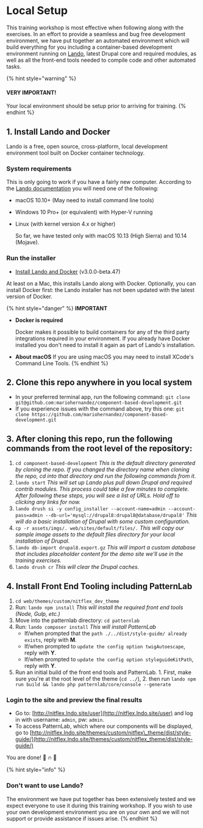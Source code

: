 # Local Setup

This training workshop is most effective when following along with the exercises. In an effort to provide a seamless and bug free development environment, we have put together an automated environment which will build everything for you including a container-based development environment running on [Lando](https://docs.devwithlando.io/), latest Drupal core and required modules, as well as all the front-end tools needed to compile code and other automated tasks.

{% hint style="warning" %}
#### VERY IMPORTANT!

Your local environment should be setup prior to arriving for training.
{% endhint %}

## 1. Install Lando and Docker

Lando is a free, open source, cross-platform, local development environment tool built on Docker container technology.

### System requirements

This is only going to work if you have a fairly new computer. According to the [Lando documentation](https://docs.devwithlando.io/installation/system-requirements.html#operating-system) you will need one of the following:

* macOS 10.10+ \(May need to install command line tools\)
* Windows 10 Pro+ \(or equivalent\) with Hyper-V running
* Linux \(with kernel version 4.x or higher\)

  So far, we have tested only with macOS 10.13 \(High Sierra\) and 10.14 \(Mojave\).

### Run the installer

* [Install Lando and Docker](https://github.com/lando/lando/releases/tag/v3.0.0-beta.47) \(v3.0.0-beta.47\)

At least on a Mac, this installs Lando along with Docker. Optionally, you can install Docker first: the Lando installer has not been updated with the latest version of Docker.

{% hint style="danger" %}
**IMPORTANT**

* **Docker is required**

  Docker makes it possible to build containers for any of the third party integrations required in your environment. If you already have Docker installed you don't need to install it again as part of Lando's installation.

* **About macOS** If you are using macOS you may need to install XCode's Command Line Tools.
{% endhint %}

## 2. Clone this repo anywhere in you local system

* In your preferred terminal app, run the following command:  `git clone git@github.com:mariohernandez/component-based-development.git`
* If you experience issues with the command above, try this one:  `git clone https://github.com/mariohernandez/component-based-development.git`

## 3. After cloning this repo, run the following commands from the root level of the repository:

1. `cd component-based-development` _This is the default directory generated by cloning the repo. If you changed the directory name when cloning the repo, cd into that directory and run the following commands from it_.
2. `lando start` _This will set up Lando plus pull down Drupal and required contrib modules. This process could take a few minutes to complete.  After following these steps, you will see a list of URLs.  Hold off to clicking any links for now._
3. `lando drush si -y config_installer --account-name=admin --account-pass=admin --db-url='mysql://drupal8:drupal8@database/drupal8'` _This will do a basic installation of Drupal with some custom configuration._
4. `cp -r assets/imgs/. web/sites/default/files/.` _This will copy our sample image assets to the default files directory for your local installation of Drupal._
5. `lando db-import drupal8.export.gz` _This will import a custom database that includes placeholder content for the demo site we'll use in the training exercises._
6. `lando drush cr` _This will clear the Drupal caches._

## 4. Install Front End Tooling including PatternLab

1. `cd web/themes/custom/nitflex_dev_theme`
2. Run: `lando npm install` _This will install the required front end tools \(Node, Gulp, etc.\)_
3. Move into the patternlab directory: `cd patternlab`
4. Run: `lando composer install` _This will install PatternLab_
   * If/when prompted that the `path ./../dist/style-guide/ already exists`, reply with **M**.
   * If/when prompted to `update the config option twigAutoescape`, reply with **Y**.
   * If/when prompted to `update the config option styleguideKitPath`, reply with **Y**.
5. Run an initial build of the front end tools and PatternLab.  1. First, make sure you're at the root level of the theme \(`cd ../`\),  2. then run `lando npm run build && lando php patternlab/core/console --generate`

### Login to the site and preview the final results

* Go to: [http://nitflex.lndo.site/user](http://nitflex.lndo.site/user) and log in with username: `admin`, pw: `admin`.
* To access PatternLab, which where our components will be displayed, go to [http://nitflex.lndo.site/themes/custom/nitflex\_theme/dist/style-guide/](http://nitflex.lndo.site/themes/custom/nitflex_theme/dist/style-guide/)

You are done! 🙌 🔥 👊

{% hint style="info" %}
### Don't want to use Lando?

The environment we have put together has been extensively tested and we expect everyone to use it during this training workshop. If you wish to use your own development environment you are on your own and we will not support or provide assistance if issues arise.
{% endhint %}

